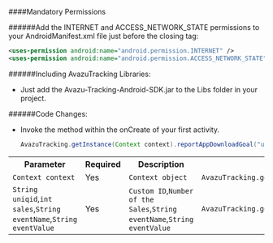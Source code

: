 ####Mandatory Permissions 

######Add the INTERNET and ACCESS_NETWORK_STATE permissions to your AndroidManifest.xml file just before the closing </manifest> tag:   

   ```xml
   <uses-permission android:name="android.permission.INTERNET" />      
   <uses-permission android:name="android.permission.ACCESS_NETWORK_STATE" />
   ```
    
######Including AvazuTracking Libraries:   
- Just add the Avazu-Tracking-Android-SDK.jar to the Libs folder in your project.  
   
######Code Changes:  
- Invoke the method within the onCreate of your first activity.

   ```java
   AvazuTracking.getInstance(Context context).reportAppDownloadGoal("uniqid",sales);   
   ```

<table cellspacing="0">
 <tr>
   <th>Parameter</th>
   <th>Required</th>
   <th>Description</th>
   <th>Example</th>
 </tr>
 <tr>
   <td><code>Context context</code></td>
   <td>Yes</td>
   <td><code>Context object</code></td>
   <td><code>AvazuTracking.getIntance(this);</code></td>
 </tr>
 <tr>
   <td><code>String uniqid</code>,<code>int sales</code>,<code>String eventName</code>,<code>String eventValue</code></td>
   <td>Yes</td>
   <td><code>Custom ID</code>,<code>Number of the Sales</code>,<code>String eventName</code>,<code>String eventValue</code></td>
   <td><code>AvazuTracking.getIntance(this).reportAppDownLoadGoal("uniqid",sales);</code></td>
 </tr>
</table>  


